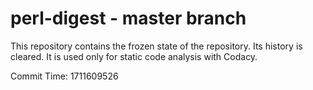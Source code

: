 # perl-digest - master branch

This repository contains the frozen state of the repository.
Its history is cleared. It is used only for static code
analysis with Codacy.

Commit Time: 1711609526